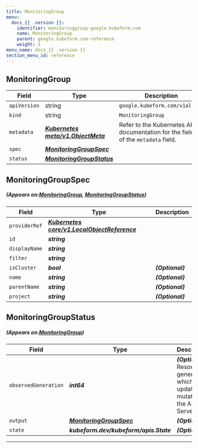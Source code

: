 ```yaml
---
title: MonitoringGroup
menu:
  docs_{{ .version }}:
    identifier: monitoringgroup-google.kubeform.com
    name: MonitoringGroup
    parent: google.kubeform.com-reference
    weight: 1
menu_name: docs_{{ .version }}
section_menu_id: reference
---
```


## MonitoringGroup
| Field | Type | Description |
| ------ | ----- | ----------- |
| `apiVersion` | string | `google.kubeform.com/v1alpha1` |
|    `kind` | string | `MonitoringGroup` |
| `metadata` | ***[Kubernetes meta/v1.ObjectMeta](https://kubernetes.io/docs/reference/generated/kubernetes-api/v1.13/#objectmeta-v1-meta)***|Refer to the Kubernetes API documentation for the fields of the `metadata` field.|
| `spec` | ***[MonitoringGroupSpec](#MonitoringGroupSpec)***||
| `status` | ***[MonitoringGroupStatus](#MonitoringGroupStatus)***||
## MonitoringGroupSpec
##### (Appears on:[MonitoringGroup](#MonitoringGroup), [MonitoringGroupStatus](#MonitoringGroupStatus))
| Field | Type | Description |
| ------ | ----- | ----------- |
| `providerRef` | ***[Kubernetes core/v1.LocalObjectReference](https://kubernetes.io/docs/reference/generated/kubernetes-api/v1.13/#localobjectreference-v1-core)***||
| `id` | ***string***||
| `displayName` | ***string***||
| `filter` | ***string***||
| `isCluster` | ***bool***| ***(Optional)*** |
| `name` | ***string***| ***(Optional)*** |
| `parentName` | ***string***| ***(Optional)*** |
| `project` | ***string***| ***(Optional)*** |
## MonitoringGroupStatus
##### (Appears on:[MonitoringGroup](#MonitoringGroup))
| Field | Type | Description |
| ------ | ----- | ----------- |
| `observedGeneration` | ***int64***| ***(Optional)*** Resource generation, which is updated on mutation by the API Server.|
| `output` | ***[MonitoringGroupSpec](#MonitoringGroupSpec)***| ***(Optional)*** |
| `state` | ***kubeform.dev/kubeform/apis.State***| ***(Optional)*** |
---
